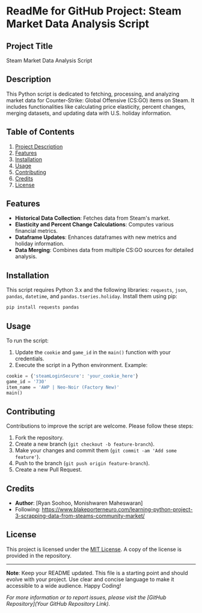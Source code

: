 
# ReadMe for GitHub Project: Steam Market Data Analysis Script

## Project Title
Steam Market Data Analysis Script

## Description
This Python script is dedicated to fetching, processing, and analyzing market data for Counter-Strike: Global Offensive (CS:GO) items on Steam. It includes functionalities like calculating price elasticity, percent changes, merging datasets, and updating data with U.S. holiday information.

## Table of Contents
1. [Project Description](#project-description)
2. [Features](#features)
3. [Installation](#installation)
4. [Usage](#usage)
5. [Contributing](#contributing)
6. [Credits](#credits)
7. [License](#license)

## Features
- **Historical Data Collection**: Fetches data from Steam's market.
- **Elasticity and Percent Change Calculations**: Computes various financial metrics.
- **Dataframe Updates**: Enhances dataframes with new metrics and holiday information.
- **Data Merging**: Combines data from multiple CS:GO sources for detailed analysis.

## Installation
This script requires Python 3.x and the following libraries: `requests`, `json`, `pandas`, `datetime`, and `pandas.tseries.holiday`. Install them using pip:
```bash
pip install requests pandas
```

## Usage
To run the script:
1. Update the `cookie` and `game_id` in the `main()` function with your credentials.
2. Execute the script in a Python environment.
Example:
```python
cookie = {'steamLoginSecure': 'your_cookie_here'}
game_id = '730'
item_name = 'AWP | Neo-Noir (Factory New)'
main()
```

## Contributing
Contributions to improve the script are welcome. Please follow these steps:
1. Fork the repository.
2. Create a new branch (`git checkout -b feature-branch`).
3. Make your changes and commit them (`git commit -am 'Add some feature'`).
4. Push to the branch (`git push origin feature-branch`).
5. Create a new Pull Request.

## Credits
- **Author**: [Ryan Soohoo, Monishwaren Maheswaran]
- Following: https://www.blakeporterneuro.com/learning-python-project-3-scrapping-data-from-steams-community-market/

## License
This project is licensed under the [MIT License](LICENSE.md). A copy of the license is provided in the repository.

---

**Note**: Keep your README updated. This file is a starting point and should evolve with your project. Use clear and concise language to make it accessible to a wide audience. Happy Coding!

*For more information or to report issues, please visit the [GitHub Repository](Your GitHub Repository Link).*
